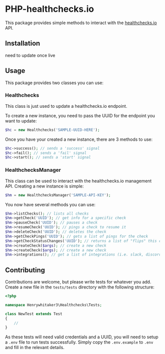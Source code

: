# PHP-healthchecks.io

This package provides simple methods to interact with the [healthchecks.io](https://healthchecks.io) API.

## Installation

need to update once live

## Usage

This package provides two classes you can use:

### Healthchecks

This class is just used to update a healthchecks.io endpoint.

To create a new instance, you need to pass the UUID for the endpoint you want to update:

```php
$hc = new Healthchecks('SAMPLE-UUID-HERE');
```

Once you have your created a new instance, there are 3 methods to use:

```php
$hc->success(); // sends a 'success' signal
$hc->fail(); // sends a 'fail' signal
$hc->start(); // sends a 'start' signal
```

### HealthchecksManager

This class can be used to interact with the healthchecks.io management API. Creating a new instance is simple:

```php
$hm = new HealthchecksManager('SAMPLE-API-KEY');
```

You now have several methods you can use:

```php
$hm->listChecks(); // lists all checks
$hm->getCheck('UUID'); // get info for a specific check
$hm->pauseCheck('UUID'); // pauses a check
$hm->resumeCheck('UUID'); // pings a check to resume it
$hm->deleteCheck('UUID'); // deletes the check
$hm->getCheckPings('UUID'); // gets a list of pings for the check
$hm->getCheckStatusChanges('UUID'); // returns a list of "flips" this check has experienced
$hm->createCheck($args); // create a new check
$hm->createCheck($args); // create a new check
$hm->integrations(); // get a list of integrations (i.e. slack, discord etc.)
```

## Contributing

Contributions are welcome, but please write tests for whatever you add. Create a new file in the `tests/tests` directory with the following structure:

```php
<?php

namespace Henrywhitaker3\Healthchecks\Tests;

class NewTest extends Test
{
    //
}
```

As these tests will need valid credentials and a UUID, you will need to setup a `.env` file to run tests successfully. Simply copy the `.env.example` to `.env` and fill in the relevant details.